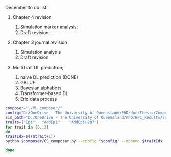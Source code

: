 December to do list:

1. Chapter 4 revision
   1. Simulation marker analysis;
   2. Draft revision;
2. Chapter 3 journal revision
   1. Simulation analysis
   2. Draft revision

3. MultiTrait DL prediction;
   1. naive DL prediction (DONE)
   2. GBLUP
   3. Bayesian alphabets
   4. Transformer-based DL 
   5. Eric data process



```bash
composer="./ML_composer/"
config="D:/OneDrive - The University of Queensland/PhD/doc/Thesis/Composer_epi_diploid.ini"
sim_path="D:/OneDrive - The University of Queensland/PhD/HPC_Results/sugarcane_sim_epi/Diploid_DL/"
traits=("Epi"	"AddEpi"	"AddEpiH207")
for trait in {0..2}
do
traitIdx=$(($trait+1))
python $composer/GS_composer.py --config "$config" --mpheno $traitIdx --trait ${traits[$trait]} --model "MultiLevel Attention" --out "${sim_path}/MultiLevelAttention2/" --batch 24 

done
```

